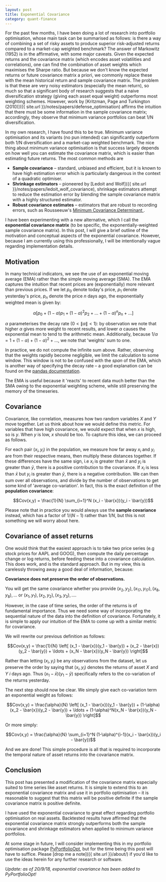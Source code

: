 ```yaml
---
layout: post
title: Exponential Covariance
category: quant-finance
---
```


For the past few months, I have been doing a lot of research into portfolio optimisation, whose main task can be summarised as follows: is there a way of combining a set of risky assets to produce superior risk-adjusted returns compared to a market-cap weighted benchmark?
The answer of Markowitz (1952) is in the affirmative, with some major caveats. Given the expected returns and the covariance matrix (which encodes asset volatilities and correlations), one can find the combination of asset weights which maximises the Sharpe ratio. But because we don't know the expected returns or future covariance matrix a priori, we commonly replace these with the mean historical return and sample covariance matrix. The problem is that these are very noisy estimators (especially the mean return), so much so that a significant body of research suggests that a naive diversification strategy (giving each asset equal weight) outperforms most weighting schemes. However, work by [Kritzman, Page and Turkington (2010)]({{ site.url }}/notes/papers/defense_optimisation) affirms the intuition that there must be some information in the sample covariance matrix; accordingly, they observe that minimum variance portfolios can beat 1/N diversification. <!--more-->


In my own research, I have found this to be true. Minimum variance optimisation and its variants (no pun intended) can significantly outperform both 1/N diversification and a market-cap weighted benchmark. The nice thing about minimum variance optimisation is that success largely depends on how well you can estimate the covariance matrix, which is easier than estimating future returns. The most common methods are

- **Sample covariance** – standard, unbiased and efficient, but it is known to have high estimation error which is particularly dangerous in the context of a quadratic optimiser.
- **Shrinkage estimators** – pioneered by [Ledoit and Wolf]({{ site.url }}/notes/papers/ledoit_wolf_covariance), shrinkage estimators attempt to reduce the estimation error by blending the sample covariance matrix with a highly structured estimator. 
- **Robust covariance estimates** – estimators that are robust to recording errors, such as Rousseeuw's [Minimum Covariance Determinant ](http://scikit-learn.org/stable/modules/covariance.html#minimum-covariance-determinant).


I have been experimenting with a new alternative, which I call the **exponential covariance matrix** (to be specific, the exponentially-weighted sample covariance matrix). In this post, I will give a brief outline of the motivation and conceptual aspects of the exponential covariance. However, because I am currently using this professionally, I will be intentionally vague regarding implementation details.

## Motivation

In many technical indicators, we see the use of an exponential moving average (EMA) rather than the simple moving average (SMA). The EMA captures the intuition that recent prices are (exponentially) more relevant than previous prices. If we let $p_0$ denote today's price, $p_1$ denote yesterday's price, $p_n$ denote the price *n* days ago, the exponentially weighted mean is given by:

$$\alpha \left[ p_0 + (1-\alpha) p_1 + (1-\alpha)^2 p_2 + \ldots + (1-\alpha)^n p_n + \ldots\right]$$

$\alpha$ parameterises the decay rate ($0 < \|\alpha\| < 1$): by observation we note that higher $\alpha$ gives more weight to recent results, and lower $\alpha$ causes the exponential mean to tend to the arithmetic mean. Additionally, because $1/\alpha = 1 + (1-\alpha) + (1-\alpha)^2 + \ldots$, we note that 'weights' sum to one. 

In practice, we do not compute the infinite sum above. Rather, observing that the weights rapidly become negligible, we limit the calculation to some window. This window is not to be confused with the *span* of the EMA, which is another way of specifying the decay rate – a good explanation can be found on the [pandas documentation](https://pandas.pydata.org/pandas-docs/stable/generated/pandas.DataFrame.ewm.html).

The EMA is useful because it 'reacts' to recent data much better than the SMA owing to the exponential weighting scheme, while still preserving the memory of the timeseries. 

## Covariance

Covariance, like correlation, measures how two random variables *X* and *Y* move together. Let us think about how we would define this metric. For variables that have high covariance, we would expect that when $x$ is high, so is $y$. When $y$ is low, $x$ should be too. To capture this idea, we can proceed as follows.

For each pair $(x_i, y_i)$ in the population, we measure how far away $x_i$ and $y_i$ are from their respective means, then multiply these distances together. If these differences have the same sign, i.e $x_i$ is greater than $\bar{x}$ and $y_i$ is greater than $\bar{y}$, there is a positive contribution to the covariance. If $x_i$ is less than $\bar{x}$ but $y_i$ is greater than $\bar{y}$, there is a negative contribution. We can then sum over all observations, and divide by the number of observations to get some kind of 'average co-variation'. In fact, this is the exact definition of the **population covariance**:

$$Cov(x,y) = \frac{1}{N} \sum_{i=1}^N (x_i - \bar{x})(y_i - \bar{y})$$

Please note that in practice you would always use the **sample covariance** instead, which has a factor of $1/(N-1)$ rather than $1/N$, but this is not something we will worry about here.


## Covariance of asset returns

One would think that the easiest approach is to take two price series (e.g stock prices for AAPL and GOOG), then compute the daily percentage change or log returns, before feeding these into a covariance calculation. This does work, and is the standard approach. But in my view, this is carelessly throwing away a good deal of information, because:

**Covariance does not preserve the order of observations.**

You will get the same covariance whether you provide $(x_2, y_2), (x_{17}, y_{17}), (x_8, y_8), \ldots$ or $(x_1, y_1), (x_2, y_2), (x_3, y_3), \ldots$. 

However, in the case of time series, the order of the returns is of fundamental importance. Thus we need some way of incorporating the sequential nature of the data into the definition of covariance. Fortunately, it is simple to apply our intuition of the EMA to come up with a similar metric for covariance.

We will rewrite our previous definition as follows: 

$$Cov(x,y) = \frac{1}{N} \left[ (x_1 - \bar{x})(y_1 - \bar{y}) +  (x_2 - \bar{x})(y_2 - \bar{y}) + \ldots +  (x_N - \bar{x})(y_N - \bar{y}) \right]$$

Rather than letting $(x_i, y_i)$ be any observations from the dataset, let us preserve the order by saying that $(x_i, y_i)$ denotes the returns of asset *X* and *Y* $i$ days ago. Thus $(x_1 - \bar{x})(y_1 - \bar{y})$ specifically refers to the co-variation of the returns yesterday.

The next step should now be clear. We simply give each co-variation term an exponential weight as follows:

$$Cov(x,y) = \frac{\alpha}{N} \left[ (x_1 - \bar{x})(y_1 - \bar{y}) +  (1-\alpha)(x_2 - \bar{x})(y_2 - \bar{y}) + \ldots +  (1-\alpha)^N(x_N - \bar{x})(y_N - \bar{y}) \right]$$

Or more simply:

$$Cov(x,y) = \frac{\alpha}{N} \sum_{i=1}^N (1-\alpha)^{i-1}(x_i - \bar{x})(y_i - \bar{y})$$

And we are done! This simple procedure is all that is required to incorporate the temporal nature of asset returns into the covariance matrix.

## Conclusion

This post has presented a modification of the covariance matrix especially suited to time series like asset returns. It is simple to extend this to an exponential covariance matrix and use it in portfolio optimisation – it is reasonable to suggest that this matrix will be positive definite if the sample covariance matrix is positive definite. 

I have used the exponential covariance to great effect regarding portfolio optimisation on real assets. Backtested results have affirmed that the exponential covariance matrix strongly outperforms both the sample covariance and shrinkage estimators when applied to minimum variance portfolios. 

At some stage in future, I will consider implementing this in my portfolio optimisation package [PyPortfolioOpt](https://github.com/robertmartin8/PyPortfolioOpt), but for the time being this post will have to suffice. Please [drop me a note]({{ site.url }}/about/) if you'd like to use the ideas herein for any further research or software.

*Update: as of 20/9/18, exponential covariance has been added to PyPortfolioOpt!*
